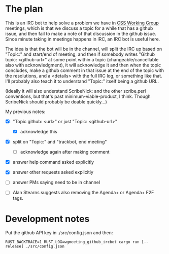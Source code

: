 # The plan

This is an IRC bot to help solve a problem we have in [CSS Working
Group](https://wiki.csswg.org/) meetings, which is that we discuss a
topic for a while that has a github issue, and then fail to make a note
of that discussion in the github issue.  Since minute taking in meetings
happens in IRC, an IRC bot is useful here.

The idea is that the bot will be in the channel, will split the IRC up
based on "Topic:" and start/end of meeting, and then if somebody writes
"Github topic: &lt;github-url>" at some point within a topic
(changeable/cancellable also with acknowledgment), it will acknowledge
it and then when the topic concludes, make a github comment in that
issue at the end of the topic with the resolutions, and a &lt;details>
with the full IRC log, or something like that.  I'll probably also teach
it to understand "Topic:" itself being a github URL.

(Ideally it will also understand ScribeNick: and the other
scribe.perl conventions, but that's past minimum-viable-product, I
think.   Though ScribeNick should probably be doable quickly...)

My previous notes:
* [X] "Topic github: &lt;url>" or just "Topic: &lt;github-url>"
    * [X] acknowledge this
* [X] split on "Topic:" and "trackbot, end meeting"
    * [ ] acknowledge again after making comment
* [X] answer help command asked explicitly
* [X] answer other requests asked explicitly
* [ ] answer PMs saying need to be in channel
* [ ] Alan Stearns suggests also removing the Agenda+ or Agenda+ F2F tags.


# Development notes

Put the github API key in ./src/config.json and then:

    RUST_BACKTRACE=1 RUST_LOG=wgmeeting_github_ircbot cargo run [--release] ./src/config.json
